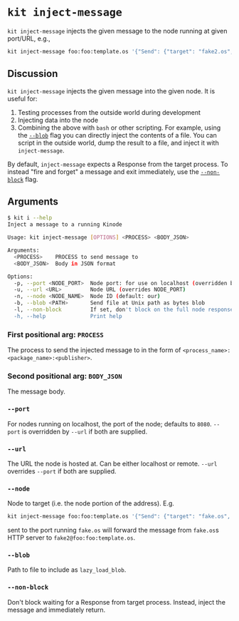 # `kit inject-message`

`kit inject-message` injects the given message to the node running at given port/URL, e.g.,

```bash
kit inject-message foo:foo:template.os '{"Send": {"target": "fake2.os", "message": "hello world"}}'
```

## Discussion

`kit inject-message` injects the given message into the given node.
It is useful for:
1. Testing processes from the outside world during development
2. Injecting data into the node
3. Combining the above with `bash` or other scripting.
For example, using the [`--blob`](#--blob) flag you can directly inject the contents of a file.
You can script in the outside world, dump the result to a file, and inject it with `inject-message`.

By default, `inject-message` expects a Response from the target process.
To instead "fire and forget" a message and exit immediately, use the [`--non-block`](#--non-block) flag.

## Arguments

```bash
$ kit i --help
Inject a message to a running Kinode

Usage: kit inject-message [OPTIONS] <PROCESS> <BODY_JSON>

Arguments:
  <PROCESS>    PROCESS to send message to
  <BODY_JSON>  Body in JSON format

Options:
  -p, --port <NODE_PORT>  Node port: for use on localhost (overridden by URL) [default: 8080]
  -u, --url <URL>         Node URL (overrides NODE_PORT)
  -n, --node <NODE_NAME>  Node ID (default: our)
  -b, --blob <PATH>       Send file at Unix path as bytes blob
  -l, --non-block         If set, don't block on the full node response
  -h, --help              Print help
```

### First positional arg: `PROCESS`

The process to send the injected message to in the form of `<process_name>:<package_name>:<publisher>`.

### Second positional arg: `BODY_JSON`

The message body.

### `--port`

For nodes running on localhost, the port of the node; defaults to `8080`.
`--port` is overridden by `--url` if both are supplied.

### `--url`

The URL the node is hosted at.
Can be either localhost or remote.
`--url` overrides `--port` if both are supplied.

### `--node`

Node to target (i.e. the node portion of the address).
E.g.

```bash
kit inject-message foo:foo:template.os '{"Send": {"target": "fake.os", "message": "wow, it works!"}}' --node fake2.os
```

sent to the port running `fake.os` will forward the message from `fake.os`s HTTP server to `fake2@foo:foo:template.os`.

### `--blob`

Path to file to include as `lazy_load_blob`.

### `--non-block`

Don't block waiting for a Response from target process.
Instead, inject the message and immediately return.
